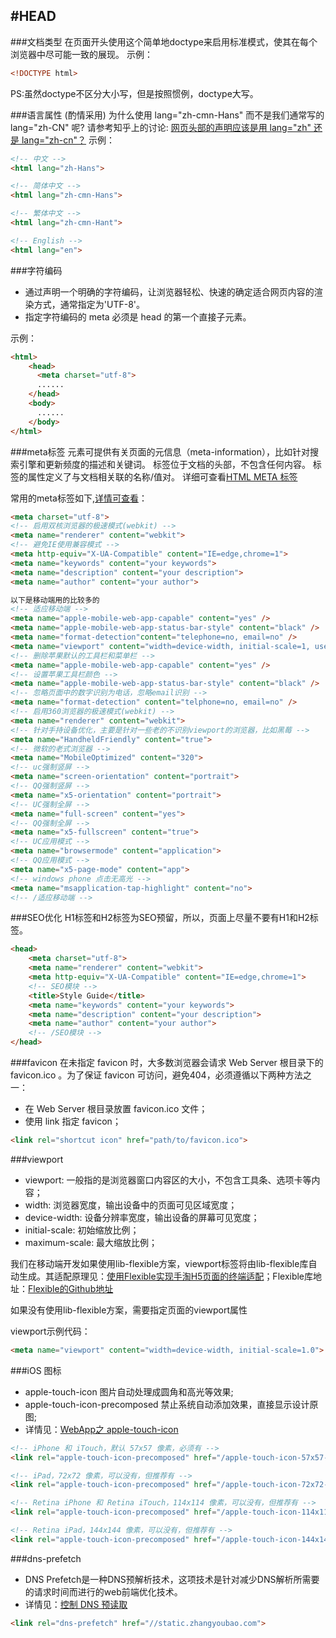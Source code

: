 #HEAD
---

###文档类型
在页面开头使用这个简单地doctype来启用标准模式，使其在每个浏览器中尽可能一致的展现。
示例：
```html
<!DOCTYPE html>
```
PS:虽然doctype不区分大小写，但是按照惯例，doctype大写。


###语言属性 (酌情采用)
为什么使用 lang="zh-cmn-Hans" 而不是我们通常写的 lang="zh-CN" 呢? 请参考知乎上的讨论: [网页头部的声明应该是用 lang="zh" 还是 lang="zh-cn"？](http://www.zhihu.com/question/20797118)
示例：
```HTML
<!-- 中文 -->
<html lang="zh-Hans">

<!-- 简体中文 -->
<html lang="zh-cmn-Hans">

<!-- 繁体中文 -->
<html lang="zh-cmn-Hant">

<!-- English -->
<html lang="en">
```

###字符编码
* 通过声明一个明确的字符编码，让浏览器轻松、快速的确定适合网页内容的渲染方式，通常指定为'UTF-8'。
* 指定字符编码的 meta 必须是 head 的第一个直接子元素。

示例：
```HTML
<html>
    <head>
      <meta charset="utf-8">
      ......
    </head>
    <body>
      ......
    </body>
</html>
```

###meta标签
元素可提供有关页面的元信息（meta-information），比如针对搜索引擎和更新频度的描述和关键词。
标签位于文档的头部，不包含任何内容。 标签的属性定义了与文档相关联的名称/值对。 详细可查看[HTML META 标签](http://www.w3school.com.cn/tags/tag_meta.asp)

常用的meta标签如下,[详情可查看](http://fex.baidu.com/blog/2014/10/html-head-tags/)：
```html
<meta charset="utf-8">
<!-- 启用双核浏览器的极速模式(webkit) --> 
<meta name="renderer" content="webkit">
<!-- 避免IE使用兼容模式 -->
<meta http-equiv="X-UA-Compatible" content="IE=edge,chrome=1">
<meta name="keywords" content="your keywords">
<meta name="description" content="your description"> 
<meta name="author" content="your author">

以下是移动端用的比较多的
<!-- 适应移动端 -->
<meta name="apple-mobile-web-app-capable" content="yes" />
<meta name="apple-mobile-web-app-status-bar-style" content="black" />
<meta name="format-detection"content="telephone=no, email=no" />
<meta name="viewport" content="width=device-width, initial-scale=1, user-scalable=no" />
<!-- 删除苹果默认的工具栏和菜单栏 -->
<meta name="apple-mobile-web-app-capable" content="yes" />
<!-- 设置苹果工具栏颜色 -->
<meta name="apple-mobile-web-app-status-bar-style" content="black" />
<!-- 忽略页面中的数字识别为电话，忽略email识别 -->
<meta name="format-detection" content="telphone=no, email=no" />
<!-- 启用360浏览器的极速模式(webkit) --> 
<meta name="renderer" content="webkit">
<!-- 针对手持设备优化，主要是针对一些老的不识别viewport的浏览器，比如黑莓 -->
<meta name="HandheldFriendly" content="true">
<!-- 微软的老式浏览器 -->
<meta name="MobileOptimized" content="320">
<!-- uc强制竖屏 -->
<meta name="screen-orientation" content="portrait">
<!-- QQ强制竖屏 -->
<meta name="x5-orientation" content="portrait">
<!-- UC强制全屏 -->
<meta name="full-screen" content="yes">
<!-- QQ强制全屏 -->
<meta name="x5-fullscreen" content="true">
<!-- UC应用模式 -->
<meta name="browsermode" content="application">
<!-- QQ应用模式 -->
<meta name="x5-page-mode" content="app">
<!-- windows phone 点击无高光 -->
<meta name="msapplication-tap-highlight" content="no">
<!-- /适应移动端 -->
```

###SEO优化
H1标签和H2标签为SEO预留，所以，页面上尽量不要有H1和H2标签。

```html
<head>
    <meta charset="utf-8">
    <meta name="renderer" content="webkit">
    <meta http-equiv="X-UA-Compatible" content="IE=edge,chrome=1">
    <!-- SEO模块 -->
    <title>Style Guide</title>
    <meta name="keywords" content="your keywords">
    <meta name="description" content="your description">
    <meta name="author" content="your author">
    <!-- /SEO模块 -->
</head>
```

###favicon
在未指定 favicon 时，大多数浏览器会请求 Web Server 根目录下的 favicon.ico 。为了保证 favicon 可访问，避免404，必须遵循以下两种方法之一：
* 在 Web Server 根目录放置 favicon.ico 文件；
* 使用 link 指定 favicon；

```html
<link rel="shortcut icon" href="path/to/favicon.ico">
```

###viewport
* viewport: 一般指的是浏览器窗口内容区的大小，不包含工具条、选项卡等内容；
* width: 浏览器宽度，输出设备中的页面可见区域宽度；
* device-width: 设备分辨率宽度，输出设备的屏幕可见宽度；
* initial-scale: 初始缩放比例；
* maximum-scale: 最大缩放比例；

我们在移动端开发如果使用lib-flexible方案，viewport标签将由lib-flexible库自动生成。其适配原理见：[使用Flexible实现手淘H5页面的终端适配](http://www.w3cplus.com/mobile/lib-flexible-for-html5-layout.html?utm_source=tuicool&utm_medium=referral)；Flexible库地址：[Flexible的Github地址](https://github.com/amfe/lib-flexible)

如果没有使用lib-flexible方案，需要指定页面的viewport属性

viewport示例代码：
```html
<meta name="viewport" content="width=device-width, initial-scale=1.0">
```

###iOS 图标

* apple-touch-icon 图片自动处理成圆角和高光等效果;
* apple-touch-icon-precomposed 禁止系统自动添加效果，直接显示设计原图;
* 详情见：[WebApp之 apple-touch-icon](http://blog.sina.com.cn/s/blog_5a073f0f01014jfc.html)

```html
<!-- iPhone 和 iTouch，默认 57x57 像素，必须有 -->
<link rel="apple-touch-icon-precomposed" href="/apple-touch-icon-57x57-precomposed.png">

<!-- iPad，72x72 像素，可以没有，但推荐有 -->
<link rel="apple-touch-icon-precomposed" href="/apple-touch-icon-72x72-precomposed.png" sizes="72x72">

<!-- Retina iPhone 和 Retina iTouch，114x114 像素，可以没有，但推荐有 -->
<link rel="apple-touch-icon-precomposed" href="/apple-touch-icon-114x114-precomposed.png" sizes="114x114">

<!-- Retina iPad，144x144 像素，可以没有，但推荐有 -->
<link rel="apple-touch-icon-precomposed" href="/apple-touch-icon-144x144-precomposed.png" sizes="144x144">
```

###dns-prefetch
* DNS Prefetch是一种DNS预解析技术，这项技术是针对减少DNS解析所需要的请求时间而进行的web前端优化技术。
* 详情见：[控制 DNS 预读取](https://developer.mozilla.org/zh-CN/docs/Controlling_DNS_prefetching)

```html
<link rel="dns-prefetch" href="//static.zhangyoubao.com">
```